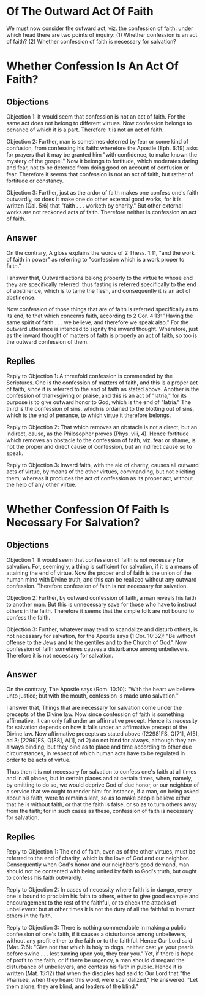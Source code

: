 # Of The Outward Act Of Faith

We must now consider the outward act, viz. the confession of faith: under which head there are two points of inquiry:
(1) Whether confession is an act of faith?
(2) Whether confession of faith is necessary for salvation?
# Whether Confession Is An Act Of Faith?

## Objections

Objection 1: It would seem that confession is not an act of faith. For the same act does not belong to different virtues. Now confession belongs to penance of which it is a part. Therefore it is not an act of faith.

Objection 2: Further, man is sometimes deterred by fear or some kind of confusion, from confessing his faith: wherefore the Apostle (Eph. 6:19) asks for prayers that it may be granted him "with confidence, to make known the mystery of the gospel." Now it belongs to fortitude, which moderates daring and fear, not to be deterred from doing good on account of confusion or fear. Therefore it seems that confession is not an act of faith, but rather of fortitude or constancy.

Objection 3: Further, just as the ardor of faith makes one confess one's faith outwardly, so does it make one do other external good works, for it is written (Gal. 5:6) that "faith . . . worketh by charity." But other external works are not reckoned acts of faith. Therefore neither is confession an act of faith.

## Answer

On the contrary, A gloss explains the words of 2 Thess. 1:11, "and the work of faith in power" as referring to "confession which is a work proper to faith."

I answer that, Outward actions belong properly to the virtue to whose end they are specifically referred: thus fasting is referred specifically to the end of abstinence, which is to tame the flesh, and consequently it is an act of abstinence.

Now confession of those things that are of faith is referred specifically as to its end, to that which concerns faith, according to 2 Cor. 4:13: "Having the same spirit of faith . . . we believe, and therefore we speak also." For the outward utterance is intended to signify the inward thought. Wherefore, just as the inward thought of matters of faith is properly an act of faith, so too is the outward confession of them.

## Replies

Reply to Objection 1: A threefold confession is commended by the Scriptures. One is the confession of matters of faith, and this is a proper act of faith, since it is referred to the end of faith as stated above. Another is the confession of thanksgiving or praise, and this is an act of "latria," for its purpose is to give outward honor to God, which is the end of "latria." The third is the confession of sins, which is ordained to the blotting out of sins, which is the end of penance, to which virtue it therefore belongs.

Reply to Objection 2: That which removes an obstacle is not a direct, but an indirect, cause, as the Philosopher proves (Phys. viii, 4). Hence fortitude which removes an obstacle to the confession of faith, viz. fear or shame, is not the proper and direct cause of confession, but an indirect cause so to speak.

Reply to Objection 3: Inward faith, with the aid of charity, causes all outward acts of virtue, by means of the other virtues, commanding, but not eliciting them; whereas it produces the act of confession as its proper act, without the help of any other virtue.
# Whether Confession Of Faith Is Necessary For Salvation?

## Objections

Objection 1: It would seem that confession of faith is not necessary for salvation. For, seemingly, a thing is sufficient for salvation, if it is a means of attaining the end of virtue. Now the proper end of faith is the union of the human mind with Divine truth, and this can be realized without any outward confession. Therefore confession of faith is not necessary for salvation.

Objection 2: Further, by outward confession of faith, a man reveals his faith to another man. But this is unnecessary save for those who have to instruct others in the faith. Therefore it seems that the simple folk are not bound to confess the faith.

Objection 3: Further, whatever may tend to scandalize and disturb others, is not necessary for salvation, for the Apostle says (1 Cor. 10:32): "Be without offense to the Jews and to the gentiles and to the Church of God." Now confession of faith sometimes causes a disturbance among unbelievers. Therefore it is not necessary for salvation.

## Answer

On the contrary, The Apostle says (Rom. 10:10): "With the heart we believe unto justice; but with the mouth, confession is made unto salvation."

I answer that, Things that are necessary for salvation come under the precepts of the Divine law. Now since confession of faith is something affirmative, it can only fall under an affirmative precept. Hence its necessity for salvation depends on how it falls under an affirmative precept of the Divine law. Now affirmative precepts as stated above ([2298]FS, Q[71], A[5], ad 3; [2299]FS, Q[88], A[1], ad 2) do not bind for always, although they are always binding; but they bind as to place and time according to other due circumstances, in respect of which human acts have to be regulated in order to be acts of virtue.

Thus then it is not necessary for salvation to confess one's faith at all times and in all places, but in certain places and at certain times, when, namely, by omitting to do so, we would deprive God of due honor, or our neighbor of a service that we ought to render him: for instance, if a man, on being asked about his faith, were to remain silent, so as to make people believe either that he is without faith, or that the faith is false, or so as to turn others away from the faith; for in such cases as these, confession of faith is necessary for salvation.

## Replies

Reply to Objection 1: The end of faith, even as of the other virtues, must be referred to the end of charity, which is the love of God and our neighbor. Consequently when God's honor and our neighbor's good demand, man should not be contented with being united by faith to God's truth, but ought to confess his faith outwardly.

Reply to Objection 2: In cases of necessity where faith is in danger, every one is bound to proclaim his faith to others, either to give good example and encouragement to the rest of the faithful, or to check the attacks of unbelievers: but at other times it is not the duty of all the faithful to instruct others in the faith.

Reply to Objection 3: There is nothing commendable in making a public confession of one's faith, if it causes a disturbance among unbelievers, without any profit either to the faith or to the faithful. Hence Our Lord said (Mat. 7:6): "Give not that which is holy to dogs, neither cast ye your pearls before swine . . . lest turning upon you, they tear you." Yet, if there is hope of profit to the faith, or if there be urgency, a man should disregard the disturbance of unbelievers, and confess his faith in public. Hence it is written (Mat. 15:12) that when the disciples had said to Our Lord that "the Pharisee, when they heard this word, were scandalized," He answered: "Let them alone, they are blind, and leaders of the blind."
